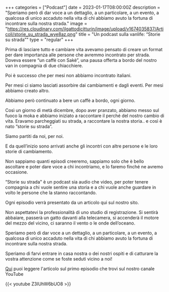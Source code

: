 +++
categories = ["Podcast"]
date = 2023-01-17T08:00:00Z
description = "Speriamo però di dar voce a un dettaglio, a un particolare, a un evento, a qualcosa di unico accaduto nella vita di chi abbiamo avuto la fortuna di incontrare sulla nostra strada."
image = "https://res.cloudinary.com/ilgattodicitturin/image/upload/v1674035837/Articoli/storie_su_strada_wye8az.png"
title = "Un podcast sulla vanlife: “Storie su strada”"
type = "regular"
+++

Prima di lasciare tutto e cambiare vita avevamo pensato di creare un format per dare importanza alle persone che avremmo incontrato per strada. Doveva essere “un caffè con Sakè”, una pausa offerta a bordo del nostro van in compagnia di due chiacchiere.

Poi è successo che per mesi non abbiamo incontrato italiani.

Per mesi ci siamo lasciati assorbire dai cambiamenti e dagli eventi. Per mesi abbiamo creato altro.

Abbiamo però continuato a bere un caffè a bordo, ogni giorno.

Così un giorno di metà dicembre, dopo aver pranzato, abbiamo messo sul fuoco la moka e abbiamo iniziato a raccontare il perché del nostro cambio di vita. Eravamo parcheggiati su strada, a raccontare la nostra storia.. e così è nato “storie su strada”.

Siamo partiti da noi, per noi.

E da quell’inizio sono arrivati anche gli incontri con altre persone e le loro storie di cambiamento.

Non sappiamo quanti episodi creeremo, sappiamo solo che è bello ascoltare e poter dare voce a chi incontriamo, e lo faremo finché ne avremo occasione.

“Storie su strada" è un podcast sia audio che video, per poter tenere compagnia a chi vuole sentire una storia e a chi vuole anche guardare in volto le persone che la stanno raccontando.

Ogni episodio verrà presentato da un articolo qui sul nostro sito.

Non aspettatevi la professionalità di uno studio di registrazione. Si sentirà abbaiare, passerà un gatto davanti alla telecamera, si accenderà il motore del mezzo del vicino, ci saranno il vento o le onde dell’oceano.

Speriamo però di dar voce a un dettaglio, a un particolare, a un evento, a qualcosa di unico accaduto nella vita di chi abbiamo avuto la fortuna di incontrare sulla nostra strada.

Speriamo di farvi entrare in casa nostra o dei nostri ospiti e di catturare la vostra attenzione come se foste seduti vicino a noi!

[Qui](https://vandipety.it/blog/storie-su-strada-ep.1-come-abbiamo-vissuto-il-cambiamento-delle-nostre-vite/) puoi leggere l'articolo sul primo episodio che trovi sul nostro canale YouTube

{{< youtube Z3IUhW6bUO8 >}}